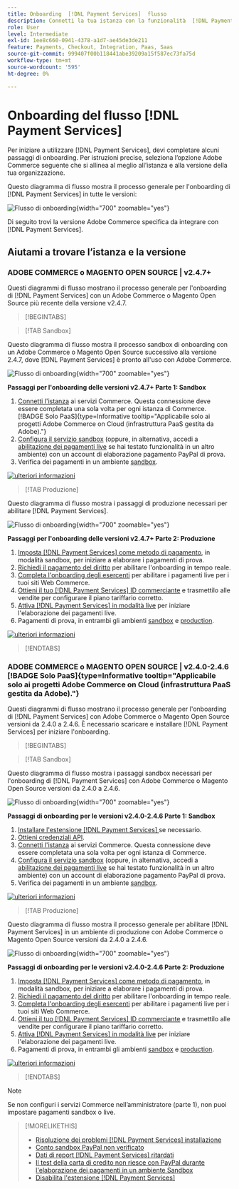 ```yaml
---
title: Onboarding  [!DNL Payment Services]  flusso
description: Connetti la tua istanza con la funzionalità  [!DNL Payment Services]  completando alcuni passaggi di onboarding.
role: User
level: Intermediate
exl-id: 1ee8c660-0941-4378-a1d7-ae45de3de211
feature: Payments, Checkout, Integration, Paas, Saas
source-git-commit: 999407f00b118441abe39209a15f587ec73fa75d
workflow-type: tm+mt
source-wordcount: '595'
ht-degree: 0%

---
```


# Onboarding del flusso [!DNL Payment Services]

Per iniziare a utilizzare [!DNL Payment Services], devi completare alcuni passaggi di onboarding. Per istruzioni precise, seleziona l’opzione Adobe Commerce seguente che si allinea al meglio all’istanza e alla versione della tua organizzazione.

Questo diagramma di flusso mostra il processo generale per l&#39;onboarding di [!DNL Payment Services] in tutte le versioni:

![Flusso di onboarding](assets/flow-payment-services.png){width="700" zoomable="yes"}

Di seguito trovi la versione Adobe Commerce specifica da integrare con [!DNL Payment Services].

## Aiutami a trovare l’istanza e la versione

### ADOBE COMMERCE o MAGENTO OPEN SOURCE | v2.4.7+

Questi diagrammi di flusso mostrano il processo generale per l&#39;onboarding di [!DNL Payment Services] con un Adobe Commerce o Magento Open Source più recente della versione v2.4.7.

>[!BEGINTABS]

>[!TAB Sandbox]

Questo diagramma di flusso mostra il processo sandbox di onboarding con un Adobe Commerce o Magento Open Source successivo alla versione 2.4.7, dove [!DNL Payment Services] è pronto all&#39;uso con Adobe Commerce.

![Flusso di onboarding](assets/flow-sandbox-configuration-onboarding-2.4.7.png){width="700" zoomable="yes"}

**Passaggi per l&#39;onboarding delle versioni v2.4.7+ Parte 1: Sandbox**

1. [Connetti l&#39;istanza](connect.md#configure-commerce-services) ai servizi Commerce. Questa connessione deve essere completata una sola volta per ogni istanza di Commerce. [!BADGE Solo PaaS]{type=Informative tooltip="Applicabile solo ai progetti Adobe Commerce on Cloud (infrastruttura PaaS gestita da Adobe)."}
1. [Configura il servizio sandbox](sandbox.md#enable-sandbox-testing) (oppure, in alternativa, accedi a [abilitazione dei pagamenti live](sandbox.md#enable-live-payments) se hai testato funzionalità in un altro ambiente) con un account di elaborazione pagamento PayPal di prova.
1. Verifica dei pagamenti in un ambiente [sandbox](sandbox.md#test-in-sandbox-environment).

[![ulteriori informazioni](assets/learn-more-button.svg)](https://helpx.adobe.com/legal/product-descriptions/payment-services-for-Adobe-Commerce-and-Magento-Open-Source-On-demand-Services.html)

>[!TAB Produzione]

Questo diagramma di flusso mostra i passaggi di produzione necessari per abilitare [!DNL Payment Services].

![Flusso di onboarding](assets/flow-production-payment-services.png){width="700" zoomable="yes"}

**Passaggi per l&#39;onboarding delle versioni v2.4.7+ Parte 2: Produzione**

1. [Imposta [!DNL Payment Services] come metodo di pagamento](production.md#set-payment-services-as-payment-method), in modalità sandbox, per iniziare a elaborare i pagamenti di prova.
1. [Richiedi il pagamento del diritto](production.md#request-payments-entitlement-from-adobe) per abilitare l&#39;onboarding in tempo reale.
1. [Completa l&#39;onboarding degli esercenti](production.md#complete-merchant-onboarding) per abilitare i pagamenti live per i tuoi siti Web Commerce.
1. [Ottieni il tuo [!DNL Payment Services] ID commerciante](production.md#configure-pricing-tier) e trasmettilo alle vendite per configurare il piano tariffario corretto.
1. [Attiva [!DNL Payment Services] in modalità live](production.md#enable-live-payments) per iniziare l&#39;elaborazione dei pagamenti live.
1. Pagamenti di prova, in entrambi gli ambienti [sandbox](sandbox.md#test-in-sandbox-environment) e [production](production.md#test-in-production).

[![ulteriori informazioni](assets/learn-more-button.svg)](production.md)

>[!ENDTABS]

### ADOBE COMMERCE o MAGENTO OPEN SOURCE | v2.4.0-2.4.6 [!BADGE Solo PaaS]{type=Informative tooltip="Applicabile solo ai progetti Adobe Commerce on Cloud (infrastruttura PaaS gestita da Adobe)."}

Questi diagrammi di flusso mostrano il processo generale per l&#39;onboarding di [!DNL Payment Services] con Adobe Commerce o Magento Open Source versioni da 2.4.0 a 2.4.6. È necessario scaricare e installare [!DNL Payment Services] per iniziare l&#39;onboarding.

>[!BEGINTABS]

>[!TAB Sandbox]

Questo diagramma di flusso mostra i passaggi sandbox necessari per l&#39;onboarding di [!DNL Payment Services] con Adobe Commerce o Magento Open Source versioni da 2.4.0 a 2.4.6.

![Flusso di onboarding](assets/flow-sandbox-installation-configuration-onboarding-2.4.0.png){width="700" zoomable="yes"}

**Passaggi di onboarding per le versioni v2.4.0-2.4.6 Parte 1: Sandbox**

1. [Installare l&#39;estensione [!DNL Payment Services] ](install.md#get-payment-services) se necessario.
1. [Ottieni credenziali API](connect.md#obtain-api-credentials).
1. [Connetti l&#39;istanza](connect.md#configure-commerce-services) ai servizi Commerce. Questa connessione deve essere completata una sola volta per ogni istanza di Commerce.
1. [Configura il servizio sandbox](sandbox.md#enable-sandbox-testing) (oppure, in alternativa, accedi a [abilitazione dei pagamenti live](sandbox.md#enable-live-payments) se hai testato funzionalità in un altro ambiente) con un account di elaborazione pagamento PayPal di prova.
1. Verifica dei pagamenti in un ambiente [sandbox](sandbox.md#test-in-sandbox-environment).

[![ulteriori informazioni](assets/learn-more-button.svg)](https://helpx.adobe.com/legal/product-descriptions/payment-services-for-Adobe-Commerce-and-Magento-Open-Source-On-demand-Services.html)

>[!TAB Produzione]

Questo diagramma di flusso mostra il processo generale per abilitare [!DNL Payment Services] in un ambiente di produzione con Adobe Commerce o Magento Open Source versioni da 2.4.0 a 2.4.6.

![Flusso di onboarding](assets/flow-production-payment-services.png){width="700" zoomable="yes"}

**Passaggi di onboarding per le versioni v2.4.0-2.4.6 Parte 2: Produzione**

1. [Imposta [!DNL Payment Services] come metodo di pagamento](production.md#set-payment-services-as-payment-method), in modalità sandbox, per iniziare a elaborare i pagamenti di prova.
1. [Richiedi il pagamento del diritto](production.md#request-payments-entitlement-from-adobe) per abilitare l&#39;onboarding in tempo reale.
1. [Completa l&#39;onboarding degli esercenti](production.md#complete-merchant-onboarding) per abilitare i pagamenti live per i tuoi siti Web Commerce.
1. [Ottieni il tuo [!DNL Payment Services] ID commerciante](production.md#configure-pricing-tier) e trasmettilo alle vendite per configurare il piano tariffario corretto.
1. [Attiva [!DNL Payment Services] in modalità live](production.md#enable-live-payments) per iniziare l&#39;elaborazione dei pagamenti live.
1. Pagamenti di prova, in entrambi gli ambienti [sandbox](sandbox.md#test-in-sandbox-environment) e [production](production.md#test-in-production).

[![ulteriori informazioni](assets/learn-more-button.svg)](onboard.md)

>[!ENDTABS]

>[!NOTE]
>
>Se non configuri i servizi Commerce nell’amministratore (parte 1), non puoi impostare pagamenti sandbox o live.

>[!MORELIKETHIS]
>
> * [Risoluzione dei problemi [!DNL Payment Services] installazione](https://experienceleague.adobe.com/docs/commerce-knowledge-base/kb/troubleshooting/payments/payservices-install.html?lang=en)
> * [Conto sandbox PayPal non verificato](https://experienceleague.adobe.com/docs/commerce-knowledge-base/kb/troubleshooting/payments/payservices-paypal-acct.html)
> * [Dati di report [!DNL Payment Services]  ritardati](https://experienceleague.adobe.com/docs/commerce-knowledge-base/kb/troubleshooting/payments/payservices-report-info-delayed.html)
> * [Il test della carta di credito non riesce con PayPal durante l&#39;elaborazione dei pagamenti in un ambiente Sandbox](https://experienceleague.adobe.com/docs/commerce-knowledge-base/kb/troubleshooting/payments/payservices-cc-sandbox-failure.html?lang=en)
> * [Disabilita l&#39;estensione [!DNL Payment Services] ](https://experienceleague.adobe.com/en/docs/commerce-on-cloud/user-guide/configure-store/extensions#manage-extensions-1)